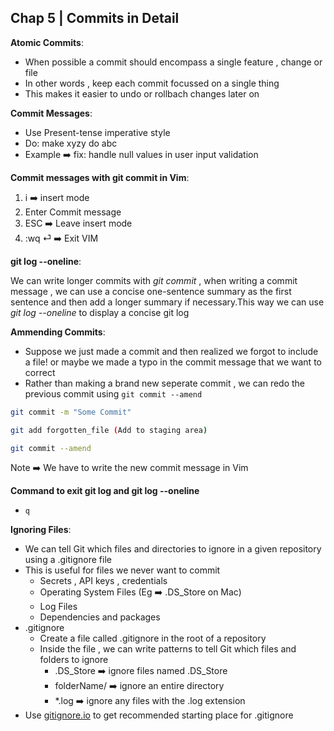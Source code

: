 ## Chap 5 | Commits in Detail 

**Atomic Commits**:

- When possible a commit should encompass a single feature , change or file 
- In other words , keep each commit focussed on a single thing 
- This makes it easier to undo or rollbach changes later on 

**Commit Messages**:

- Use Present-tense imperative style 
- Do: make xyzy do abc 
- Example ➡️ fix: handle null values in user input validation

**Commit messages with git commit in Vim**:

1. i  ➡️  insert mode 
2. Enter Commit message
3. ESC ➡️ Leave insert mode 
4. :wq ⏎ ➡️  Exit VIM 

**git log --oneline**:

We can write longer commits with *git commit* , when writing a commit message , we can use a concise one-sentence summary as the first sentence and then add a longer summary if necessary.This way we can use *git log --oneline* to display a concise git log 

**Ammending Commits**:

- Suppose we just made a commit and then realized we forgot to include a file! or maybe we made a typo in the commit message that we want to correct 
- Rather than making a brand new seperate commit , we can redo the previous commit using `git commit --amend`

```bash
git commit -m "Some Commit"

git add forgotten_file (Add to staging area)

git commit --amend
```

Note ➡️ We have to write the new commit message in Vim 

**Command to exit git log and git log --oneline** 

-  `q `

**Ignoring Files**:

- We can tell Git which files and directories to ignore in a given repository using a .gitignore file 
- This is useful for files we never want to commit 
  - Secrets , API keys , credentials 
  - Operating System Files (Eg ➡️ .DS_Store on Mac)
  - Log Files
  - Dependencies and packages
- .gitignore 
  - Create a file called .gitignore in the root of a repository 
  - Inside the file , we can write patterns to tell Git which files and folders to ignore 
    - .DS_Store ➡️ ignore files named .DS_Store 
    - folderName/ ➡️ ignore an entire directory 
    - *.log ➡️ ignore any files with the .log extension 
- Use  [gitignore.io](http://gitignore.io) to get recommended starting place for .gitignore 






